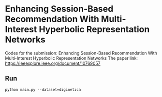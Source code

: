 # Enhancing Session-Based Recommendation With Multi-Interest Hyperbolic Representation Networks

Codes for the submission: Enhancing Session-Based Recommendation With Multi-Interest Hyperbolic Representation Networks
The paper link: https://ieeexplore.ieee.org/document/10769057

## Run
`python main.py --dataset=diginetica` 